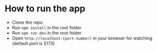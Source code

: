 # How to run the app

- Clone the repo
- Run `npm install` in the root folder
- Run `npm run dev` in the root folder
- Open `http://localhost:[port-number]` in your browser for watching (default port is 5173)
